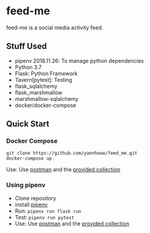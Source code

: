 # feed-me
feed-me is a social media activity feed.

## Stuff Used
- pipenv 2018.11.26: To manage python dependencies
- Python 3.7
- Flask: Python Framework
- Tavern[pytest]: Testing 
- flask_sqlalchemy
- flask_marshmallow
- marshmallow-sqlalchemy
- docker/docker-compose


## Quick Start

### Docker Compose
```
git clone https://github.com/yannhowe/feed_me.git
docker-compose up
```
Use: Use [postman](https://www.getpostman.com/) and the [provided collection](https://github.com/yannhowe/feed_me/blob/master/feed-me.postman_collection.json)

### Using pipenv
- Clone repository
- install [pipenv](https://pipenv.readthedocs.io/en/latest/)
- Run: ```pipenv run flask run```
- Test: ```pipenv run pytest```
- Use: Use [postman](https://www.getpostman.com/) and the [provided collection](https://github.com/yannhowe/feed_me/blob/master/feed-me.postman_collection.json)